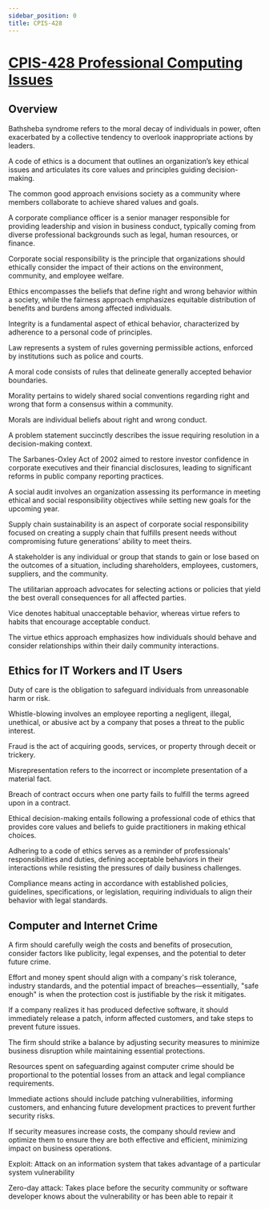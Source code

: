 ```yaml
---
sidebar_position: 0
title: CPIS-428
---
```


# [CPIS-428 Professional Computing Issues](https://fcit.kau.edu.sa/aims/runReportAPI2.php?REP_ID=3&FL_TYPE=pdf&CLG_ID=1&PRA_STR=(PARAM1:18)%7C(PARAM2:2)%7C(PARAM3:3)%7C(PARAM4:BINDER)%7C(PARAM6:CPIS-428)%7C(PARAM5:0)%7C(PARAM7:)%7C(P_DESFORMAT:PDF)%7C(P_RDF_FILENAME:BINDER)%7C(P_OUTPUT_FILENAME:Syllabus))

## Overview

Bathsheba syndrome refers to the moral decay of individuals in power, often exacerbated by a collective tendency to overlook inappropriate actions by leaders. 

A code of ethics is a document that outlines an organization’s key ethical issues and articulates its core values and principles guiding decision-making. 

The common good approach envisions society as a community where members collaborate to achieve shared values and goals. 

A corporate compliance officer is a senior manager responsible for providing leadership and vision in business conduct, typically coming from diverse professional backgrounds such as legal, human resources, or finance. 

Corporate social responsibility is the principle that organizations should ethically consider the impact of their actions on the environment, community, and employee welfare. 

Ethics encompasses the beliefs that define right and wrong behavior within a society, while the fairness approach emphasizes equitable distribution of benefits and burdens among affected individuals. 

Integrity is a fundamental aspect of ethical behavior, characterized by adherence to a personal code of principles. 

Law represents a system of rules governing permissible actions, enforced by institutions such as police and courts. 

A moral code consists of rules that delineate generally accepted behavior boundaries. 

Morality pertains to widely shared social conventions regarding right and wrong that form a consensus within a community. 

Morals are individual beliefs about right and wrong conduct. 

A problem statement succinctly describes the issue requiring resolution in a decision-making context. 

The Sarbanes-Oxley Act of 2002 aimed to restore investor confidence in corporate executives and their financial disclosures, leading to significant reforms in public company reporting practices. 

A social audit involves an organization assessing its performance in meeting ethical and social responsibility objectives while setting new goals for the upcoming year. 

Supply chain sustainability is an aspect of corporate social responsibility focused on creating a supply chain that fulfills present needs without compromising future generations' ability to meet theirs. 

A stakeholder is any individual or group that stands to gain or lose based on the outcomes of a situation, including shareholders, employees, customers, suppliers, and the community. 

The utilitarian approach advocates for selecting actions or policies that yield the best overall consequences for all affected parties. 

Vice denotes habitual unacceptable behavior, whereas virtue refers to habits that encourage acceptable conduct. 

The virtue ethics approach emphasizes how individuals should behave and consider relationships within their daily community interactions.

## Ethics for IT Workers and IT Users

Duty of care is the obligation to safeguard individuals from unreasonable harm or risk.

Whistle-blowing involves an employee reporting a negligent, illegal, unethical, or abusive act by a company that poses a threat to the public interest.

Fraud is the act of acquiring goods, services, or property through deceit or trickery.

Misrepresentation refers to the incorrect or incomplete presentation of a material fact. 

Breach of contract occurs when one party fails to fulfill the terms agreed upon in a contract.

Ethical decision-making entails following a professional code of ethics that provides core values and beliefs to guide practitioners in making ethical choices.

Adhering to a code of ethics serves as a reminder of professionals' responsibilities and duties, defining acceptable behaviors in their interactions while resisting the pressures of daily business challenges.

Compliance means acting in accordance with established policies, guidelines, specifications, or legislation, requiring individuals to align their behavior with legal standards.

## Computer and Internet Crime

A firm should carefully weigh the costs and benefits of prosecution, consider factors like publicity, legal expenses, and the potential to deter future crime.

Effort and money spent should align with a company's risk tolerance, industry standards, and the potential impact of breaches—essentially, "safe enough" is when the protection cost is justifiable by the risk it mitigates.

If a company realizes it has produced defective software, it should immediately release a patch, inform affected customers, and take steps to prevent future issues.

The firm should strike a balance by adjusting security measures to minimize business disruption while maintaining essential protections.

Resources spent on safeguarding against computer crime should be proportional to the potential losses from an attack and legal compliance requirements.

Immediate actions should include patching vulnerabilities, informing customers, and enhancing future development practices to prevent further security risks.

If security measures increase costs, the company should review and optimize them to ensure they are both effective and efficient, minimizing impact on business operations.

Exploit: Attack on an information system that takes advantage of a particular system vulnerability

Zero-day attack: Takes place before the security community or software developer knows about the vulnerability or has been able to repair it